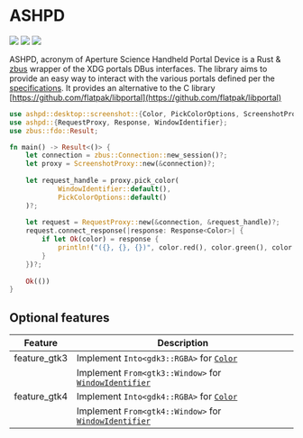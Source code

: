# ASHPD

[![](https://docs.rs/ashpd/badge.svg)](https://docs.rs/ashpd/) [![](https://img.shields.io/crates/v/ashpd)](https://crates.io/crates/ashpd) ![](https://github.com/bilelmoussaoui/ashpd/workflows/CI/badge.svg)

ASHPD, acronym of Aperture Science Handheld Portal Device is a Rust & [zbus](https://gitlab.freedesktop.org/zeenix/zbus) wrapper of
the XDG portals DBus interfaces. The library aims to provide an easy way to
interact with the various portals defined per the [specifications](https://flatpak.github.io/xdg-desktop-portal/portal-docs.html).
It provides an alternative to the C library [https://github.com/flatpak/libportal](https://github.com/flatpak/libportal)


```rust
use ashpd::desktop::screenshot::{Color, PickColorOptions, ScreenshotProxy};
use ashpd::{RequestProxy, Response, WindowIdentifier};
use zbus::fdo::Result;

fn main() -> Result<()> {
    let connection = zbus::Connection::new_session()?;
    let proxy = ScreenshotProxy::new(&connection)?;
    
    let request_handle = proxy.pick_color(
            WindowIdentifier::default(),
            PickColorOptions::default()
    )?;
   
    let request = RequestProxy::new(&connection, &request_handle)?;
    request.connect_response(|response: Response<Color>| {
        if let Ok(color) = response {
            println!("({}, {}, {})", color.red(), color.green(), color.blue());
        }
    })?;
   
    Ok(())
}
```

## Optional features
| Feature | Description |
| ---     | ----------- |
| feature_gtk3 | Implement `Into<gdk3::RGBA>` for [`Color`] |
|  | Implement `From<gtk3::Window>` for [`WindowIdentifier`] |
| feature_gtk4 | Implement `Into<gdk4::RGBA>` for [`Color`] |
|  | Implement `From<gtk4::Window>` for [`WindowIdentifier`] |

[`Color`]: https://bilelmoussaoui.github.io/ashpd/ashpd/desktop/screenshot/struct.Color.html
[`WindowIdentifier`]: https://bilelmoussaoui.github.io/ashpd/ashpd/struct.WindowIdentifier.html
